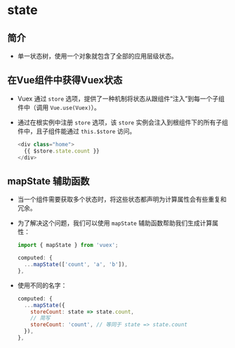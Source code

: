 # state

## 简介

*   单一状态树，使用一个对象就包含了全部的应用层级状态。

## 在Vue组件中获得Vuex状态

*   Vuex 通过 `store` 选项，提供了一种机制将状态从跟组件“注入”到每一个子组件中（调用 `Vue.use(Vuex)`）。

*   通过在根实例中注册 `store` 选项，该 `store` 实例会注入到根组件下的所有子组件中，且子组件能通过 `this.$store` 访问。

    ```javascript
    <div class="home">
      {{ $store.state.count }}
    </div>
    ```

## mapState 辅助函数

*   当一个组件需要获取多个状态时，将这些状态都声明为计算属性会有些重复和冗余。

*   为了解决这个问题，我们可以使用 `mapState` 辅助函数帮助我们生成计算属性：

    ```javascript
    import { mapState } from 'vuex';

    computed: {
      ...mapState(['count', 'a', 'b']),
    },
    ```

*   使用不同的名字：

    ```javascript
    computed: {
      ...mapState({
        storeCount: state => state.count,
        // 简写
        storeCount: 'count', // 等同于 state => state.count
      }),
    },
    ```
